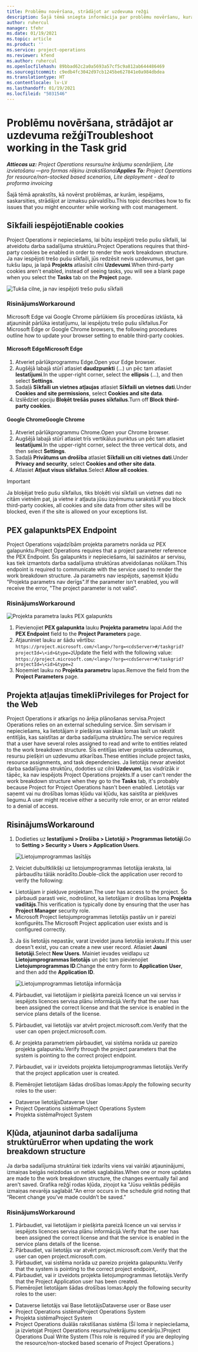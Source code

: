 ```yaml
---
title: Problēmu novēršana, strādājot ar uzdevuma režģi
description: Šajā tēmā sniegta informācija par problēmu novēršanu, kura ir nepieciešama, strādājot uzdevumu režģī.
author: ruhercul
manager: tfehr
ms.date: 01/19/2021
ms.topic: article
ms.product: ''
ms.service: project-operations
ms.reviewer: kfend
ms.author: ruhercul
ms.openlocfilehash: 89bbad62c2a0a5693a57cf5c9a812ab644486469
ms.sourcegitcommit: c9edb4fc3042d97cb1245be627841e0a984dbdea
ms.translationtype: HT
ms.contentlocale: lv-LV
ms.lasthandoff: 01/19/2021
ms.locfileid: "5031546"
---
```

# <a name="troubleshoot-working-in-the-task-grid"></a><span data-ttu-id="6b147-103">Problēmu novēršana, strādājot ar uzdevuma režģi</span><span class="sxs-lookup"><span data-stu-id="6b147-103">Troubleshoot working in the Task grid</span></span> 

<span data-ttu-id="6b147-104">_**Attiecas uz:** Project Operations resursu/ne krājumu scenārijiem, Lite izvietošanu —pro formas rēķinu izrakstīšanai_</span><span class="sxs-lookup"><span data-stu-id="6b147-104">_**Applies To:** Project Operations for resource/non-stocked based scenarios, Lite deployment - deal to proforma invoicing_</span></span>

<span data-ttu-id="6b147-105">Šajā tēmā aprakstīts, kā novērst problēmas, ar kurām, iespējams, saskarsities, strādājot ar izmaksu pārvaldību.</span><span class="sxs-lookup"><span data-stu-id="6b147-105">This topic describes how to fix issues that you might encounter while working with cost management.</span></span>

## <a name="enable-cookies"></a><span data-ttu-id="6b147-106">Sīkfaili iespējoti</span><span class="sxs-lookup"><span data-stu-id="6b147-106">Enable cookies</span></span>

<span data-ttu-id="6b147-107">Project Operations ir nepieciešams, lai būtu iespējoti trešo pušu sīkfaili, lai atveidotu darba sadalījuma struktūru.</span><span class="sxs-lookup"><span data-stu-id="6b147-107">Project Operations requires that third-party cookies be enabled in order to render the work breakdown structure.</span></span> <span data-ttu-id="6b147-108">Ja nav iespējoti trešo pušu sīkfaili, jūs redzēsit nevis uzdevumus, bet gan tukšu lapu, ja lapā **Projekts** atlasīsit cilni **Uzdevumi**.</span><span class="sxs-lookup"><span data-stu-id="6b147-108">When third-party cookies aren't enabled, instead of seeing tasks, you will see a blank page when you select the **Tasks** tab on the **Project** page.</span></span>

![Tukša cilne, ja nav iespējoti trešo pušu sīkfaili](media/blankschedule.png)


### <a name="workaround"></a><span data-ttu-id="6b147-110">Risinājums</span><span class="sxs-lookup"><span data-stu-id="6b147-110">Workaround</span></span>
<span data-ttu-id="6b147-111">Microsoft Edge vai Google Chrome pārlūkiem šīs procedūras izklāsta, kā atjaunināt pārlūka iestatījumu, lai iespējotu trešo pušu sīkfailus.</span><span class="sxs-lookup"><span data-stu-id="6b147-111">For Microsoft Edge or Google Chrome browsers, the following procedures outline how to update your browser setting to enable third-party cookies.</span></span>

#### <a name="microsoft-edge"></a><span data-ttu-id="6b147-112">Microsoft Edge</span><span class="sxs-lookup"><span data-stu-id="6b147-112">Microsoft Edge</span></span>

1. <span data-ttu-id="6b147-113">Atveriet pārlūkprogrammu Edge.</span><span class="sxs-lookup"><span data-stu-id="6b147-113">Open your Edge browser.</span></span>
2. <span data-ttu-id="6b147-114">Augšējā labajā stūrī atlasiet **daudzpunkti** (...) un pēc tam atlasiet **Iestatījumi**.</span><span class="sxs-lookup"><span data-stu-id="6b147-114">In the upper-right corner, select the **ellipsis** (...), and then select **Settings**.</span></span>
3. <span data-ttu-id="6b147-115">Sadaļā **Sīkfaili un vietnes atļaujas** atlasiet **Sīkfaili un vietnes dati**.</span><span class="sxs-lookup"><span data-stu-id="6b147-115">Under **Cookies and site permissions**, select **Cookies and site data**.</span></span>
4. <span data-ttu-id="6b147-116">Izslēdziet opciju **Bloķēt trešās puses sīkfailus**.</span><span class="sxs-lookup"><span data-stu-id="6b147-116">Turn off **Block third-party cookies**.</span></span>

#### <a name="google-chrome"></a><span data-ttu-id="6b147-117">Google Chrome</span><span class="sxs-lookup"><span data-stu-id="6b147-117">Google Chrome</span></span>

1. <span data-ttu-id="6b147-118">Atveriet pārlūkprogrammu Chrome.</span><span class="sxs-lookup"><span data-stu-id="6b147-118">Open your Chrome browser.</span></span>
2. <span data-ttu-id="6b147-119">Augšējā labajā stūrī atlasiet trīs vertikālus punktus un pēc tam atlasiet **Iestatījumi**.</span><span class="sxs-lookup"><span data-stu-id="6b147-119">In the upper-right corner, select the three vertical dots, and then select **Settings**.</span></span>
3. <span data-ttu-id="6b147-120">Sadaļā **Privātums un drošība** atlasiet **Sīkfaili un citi vietnes dati**.</span><span class="sxs-lookup"><span data-stu-id="6b147-120">Under **Privacy and security**, select **Cookies and other site data**.</span></span>
4. <span data-ttu-id="6b147-121">Atlasiet **Atļaut visus sīkfailus**.</span><span class="sxs-lookup"><span data-stu-id="6b147-121">Select **Allow all cookies**.</span></span>

> [!IMPORTANT]
> <span data-ttu-id="6b147-122">Ja bloķējat trešo pušu sīkfailus, tiks bloķēti visi sīkfaili un vietnes dati no citām vietnēm pat, ja vietne ir atļauta jūsu izņēmumu sarakstā.</span><span class="sxs-lookup"><span data-stu-id="6b147-122">If you block third-party cookies, all cookies and site data from other sites will be blocked, even if the site is allowed on your exceptions list.</span></span>

## <a name="pex-endpoint"></a><span data-ttu-id="6b147-123">PEX galapunkts</span><span class="sxs-lookup"><span data-stu-id="6b147-123">PEX Endpoint</span></span>

<span data-ttu-id="6b147-124">Project Operations vajadzībām projekta parametrs norāda uz PEX galapunktu.</span><span class="sxs-lookup"><span data-stu-id="6b147-124">Project Operations requires that a project parameter reference the PEX Endpoint.</span></span> <span data-ttu-id="6b147-125">Šis galapunkts ir nepieciešams, lai sazinātos ar servisu, kas tiek izmantots darba sadalījuma struktūras atveidošanas nolūkam.</span><span class="sxs-lookup"><span data-stu-id="6b147-125">This endpoint is required to communicate with the service used to render the work breakdown structure.</span></span> <span data-ttu-id="6b147-126">Ja parametrs nav iespējots, saņemsit kļūdu "Projekta parametrs nav derīgs".</span><span class="sxs-lookup"><span data-stu-id="6b147-126">If the parameter isn't enabled, you will receive the error, "The project parameter is not valid".</span></span> 

### <a name="workaround"></a><span data-ttu-id="6b147-127">Risinājums</span><span class="sxs-lookup"><span data-stu-id="6b147-127">Workaround</span></span>
 ![Projekta parametra lauks PEX galapunkts](media/projectparameter.png)

1. <span data-ttu-id="6b147-129">Pievienojiet **PEX galapunkta** lauku **Projekta parametru** lapai.</span><span class="sxs-lookup"><span data-stu-id="6b147-129">Add the **PEX Endpoint** field to the **Project Parameters** page.</span></span>
2. <span data-ttu-id="6b147-130">Atjauniniet lauku ar šādu vērtību: `https://project.microsoft.com/<lang>/?org=<cdsServer>#/taskgrid?projectId=\<id>&type=2`</span><span class="sxs-lookup"><span data-stu-id="6b147-130">Update the field with the following value: `https://project.microsoft.com/<lang>/?org=<cdsServer>#/taskgrid?projectId=\<id>&type=2`</span></span>
3. <span data-ttu-id="6b147-131">Noņemiet lauku no **Projekta parametru** lapas.</span><span class="sxs-lookup"><span data-stu-id="6b147-131">Remove the field from the **Project Parameters** page.</span></span>

## <a name="privileges-for-project-for-the-web"></a><span data-ttu-id="6b147-132">Projekta atļaujas tīmeklī</span><span class="sxs-lookup"><span data-stu-id="6b147-132">Privileges for Project for the Web</span></span>

<span data-ttu-id="6b147-133">Project Operations ir atkarīgs no ārēja plānošanas servisa.</span><span class="sxs-lookup"><span data-stu-id="6b147-133">Project Operations relies on an external scheduling service.</span></span> <span data-ttu-id="6b147-134">Šim servisam ir nepieciešams, ka lietotājam ir piešķiras vairākas lomas lasīt un rakstīt entitījās, kas saistītas ar darba sadalījuma struktūru.</span><span class="sxs-lookup"><span data-stu-id="6b147-134">The service requires that a user have several roles assigned to read and write to entities related to the work breakdown structure.</span></span> <span data-ttu-id="6b147-135">Šīs entitījas ietver projekta uzdevumus, resursu piešķiri un uzdevumu atkarības.</span><span class="sxs-lookup"><span data-stu-id="6b147-135">These entities include project tasks, resource assignments, and task dependencies.</span></span> <span data-ttu-id="6b147-136">Ja lietotājs nevar atveidot darba sadalījuma struktūru, dodoties uz cilni **Uzdevumi**, tas visdrīzāk ir tāpēc, ka nav iespējots Project Operations projekts.</span><span class="sxs-lookup"><span data-stu-id="6b147-136">If a user can't render the work breakdown structure when they go to the **Tasks** tab, it's probably because Project for Project Operations hasn't been enabled.</span></span> <span data-ttu-id="6b147-137">Lietotājs var saņemt vai nu drošības lomas kļūdu vai kļūdu, kas saistīta ar piekļuves liegumu.</span><span class="sxs-lookup"><span data-stu-id="6b147-137">A user might receive either a security role error, or an error related to a denial of access.</span></span>


## <a name="workaround"></a><span data-ttu-id="6b147-138">Risinājums</span><span class="sxs-lookup"><span data-stu-id="6b147-138">Workaround</span></span>

1. <span data-ttu-id="6b147-139">Dodieties uz **Iestatījumi > Drošība > Lietotāji > Programmas lietotāji**.</span><span class="sxs-lookup"><span data-stu-id="6b147-139">Go to **Setting > Security > Users > Application Users**.</span></span>  

   ![Lietojumprogrammas lasītājs](media/applicationuser.jpg)
   
2. <span data-ttu-id="6b147-141">Veiciet dubultklikšķi uz lietojumprogrammas lietotāja ieraksta, lai pārbaudītu tālāk norādīto.</span><span class="sxs-lookup"><span data-stu-id="6b147-141">Double-click the application user record to verify the following:</span></span>

 - <span data-ttu-id="6b147-142">Lietotājam ir piekļuve projektam.</span><span class="sxs-lookup"><span data-stu-id="6b147-142">The user has access to the project.</span></span> <span data-ttu-id="6b147-143">Šo pārbaudi parasti veic, nodrošinot, ka lietotājam ir drošības loma **Projekta vadītājs**.</span><span class="sxs-lookup"><span data-stu-id="6b147-143">This verification is typically done by ensuring that the user has **Project Manager** security role.</span></span>
 - <span data-ttu-id="6b147-144">Microsoft Project lietojumprogrammas lietotājs pastāv un ir pareizi konfigurēts.</span><span class="sxs-lookup"><span data-stu-id="6b147-144">The Microsoft Project application user exists and is configured correctly.</span></span>
 
3. <span data-ttu-id="6b147-145">Ja šis lietotājs nepastāv, varat izveidot jauna lietotāja ierakstu.</span><span class="sxs-lookup"><span data-stu-id="6b147-145">If this user doesn't exist, you can create a new user record.</span></span> <span data-ttu-id="6b147-146">Atlasiet **Jauni lietotāji**.</span><span class="sxs-lookup"><span data-stu-id="6b147-146">Select **New Users**.</span></span> <span data-ttu-id="6b147-147">Mainiet ievades veidlapu uz **Lietojumprogrammas lietotājs** un pēc tam pievienojiet **Lietojumprogrammas ID**.</span><span class="sxs-lookup"><span data-stu-id="6b147-147">Change the entry form to **Application User**, and then add the **Application ID**.</span></span>

   ![Lietojumprogrammas lietotāja informācija](media/applicationuserdetails.jpg)

4. <span data-ttu-id="6b147-149">Pārbaudiet, vai lietotājam ir piešķirta pareizā licence un vai serviss ir iespējots licences servisa plānu informācijā.</span><span class="sxs-lookup"><span data-stu-id="6b147-149">Verify that the user has been assigned the correct license and that the service is enabled in the service plans details of the license.</span></span>
5. <span data-ttu-id="6b147-150">Pārbaudiet, vai lietotājs var atvērt project.microsoft.com.</span><span class="sxs-lookup"><span data-stu-id="6b147-150">Verify that the user can open project.microsoft.com.</span></span>
6. <span data-ttu-id="6b147-151">Ar projekta parametriem pārbaudiet, vai sistēma norāda uz pareizo projekta galapunktu.</span><span class="sxs-lookup"><span data-stu-id="6b147-151">Verify through the project parameters that the system is pointing to the correct project endpoint.</span></span>
7. <span data-ttu-id="6b147-152">Pārbaudiet, vai ir izveidots projekta lietojumprogrammas lietotājs.</span><span class="sxs-lookup"><span data-stu-id="6b147-152">Verify that the project application user is created.</span></span>
8. <span data-ttu-id="6b147-153">Piemērojiet lietotājam šādas drošības lomas:</span><span class="sxs-lookup"><span data-stu-id="6b147-153">Apply the following security roles to the user:</span></span>

  - <span data-ttu-id="6b147-154">Dataverse lietotājs</span><span class="sxs-lookup"><span data-stu-id="6b147-154">Dataverse User</span></span>
  - <span data-ttu-id="6b147-155">Project Operations sistēma</span><span class="sxs-lookup"><span data-stu-id="6b147-155">Project Operations System</span></span>
  - <span data-ttu-id="6b147-156">Projekta sistēma</span><span class="sxs-lookup"><span data-stu-id="6b147-156">Project System</span></span>

## <a name="error-when-updating-the-work-breakdown-structure"></a><span data-ttu-id="6b147-157">Kļūda, atjauninot darba sadalījuma struktūru</span><span class="sxs-lookup"><span data-stu-id="6b147-157">Error when updating the work breakdown structure</span></span>

<span data-ttu-id="6b147-158">Ja darba sadalījuma struktūrai tiek izdarīts viens vai vairāki atjauninājumi, izmaiņas beigās neizdodas un netiek saglabātas.</span><span class="sxs-lookup"><span data-stu-id="6b147-158">When one or more updates are made to the work breakdown structure, the changes eventually fail and aren't saved.</span></span> <span data-ttu-id="6b147-159">Grafika režģī rodas kļūda, ziņojot ka "Jūsu veiktās pēdējās izmaiņas nevarēja saglabāt."</span><span class="sxs-lookup"><span data-stu-id="6b147-159">An error occurs in the schedule grid noting that “Recent change you’ve made couldn’t be saved.”</span></span>

### <a name="workaround"></a><span data-ttu-id="6b147-160">Risinājums</span><span class="sxs-lookup"><span data-stu-id="6b147-160">Workaround</span></span>

1. <span data-ttu-id="6b147-161">Pārbaudiet, vai lietotājam ir piešķirta pareizā licence un vai serviss ir iespējots licences servisa plānu informācijā.</span><span class="sxs-lookup"><span data-stu-id="6b147-161">Verify that the user has been assigned the correct license and that the service is enabled in the service plans details of the license.</span></span>
2. <span data-ttu-id="6b147-162">Pārbaudiet, vai lietotājs var atvērt project.microsoft.com.</span><span class="sxs-lookup"><span data-stu-id="6b147-162">Verify that the user can open project.microsoft.com.</span></span>
3. <span data-ttu-id="6b147-163">Pārbaudiet, vai sistēma norāda uz pareizo projekta galapunktu.</span><span class="sxs-lookup"><span data-stu-id="6b147-163">Verify that the system is pointing to the correct project endpoint,.</span></span>
4. <span data-ttu-id="6b147-164">Pārbaudiet, vai ir izveidots projekta lietojumprogrammas lietotājs.</span><span class="sxs-lookup"><span data-stu-id="6b147-164">Verify that the Project Application user has been created.</span></span>
5. <span data-ttu-id="6b147-165">Piemērojiet lietotājam šādas drošības lomas:</span><span class="sxs-lookup"><span data-stu-id="6b147-165">Apply the following security roles to the user:</span></span>
  
  - <span data-ttu-id="6b147-166">Dataverse lietotājs vai Base lietotājs</span><span class="sxs-lookup"><span data-stu-id="6b147-166">Dataverse user or Base user</span></span>
  - <span data-ttu-id="6b147-167">Project Operations sistēma</span><span class="sxs-lookup"><span data-stu-id="6b147-167">Project Operations System</span></span>
  - <span data-ttu-id="6b147-168">Projekta sistēma</span><span class="sxs-lookup"><span data-stu-id="6b147-168">Project System</span></span>
  - <span data-ttu-id="6b147-169">Project Operations duālās rakstīšanas sistēma (Šī loma ir nepieciešama, ja izvietojat Project Operations resursu/nekrājumu scenāriju.)</span><span class="sxs-lookup"><span data-stu-id="6b147-169">Project Operations Dual Write System (This role is required if you are deploying the resource/non-stocked based scenario of Project Operations.)</span></span>
